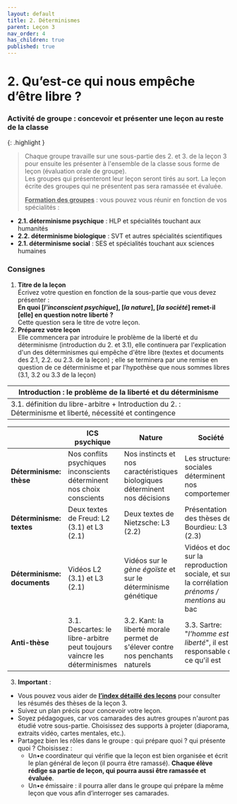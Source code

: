 ```yaml
---
layout: default
title: 2. Déterminismes
parent: Leçon 3
nav_order: 4
has_children: true
published: true
---
```

# 2. Qu’est-ce qui nous empêche d’être libre ?

### Activité de groupe : concevoir et présenter une leçon au reste de la classe


{: .highlight }
> Chaque groupe travaille sur une sous-partie des 2. et 3. de la leçon 3 pour ensuite les présenter à l'ensemble de la classe sous forme de leçon (évaluation orale de groupe).  
> Les groupes qui présenteront leur leçon seront tirés au sort. La leçon écrite des groupes qui ne présentent pas sera ramassée et évaluée.  
>
> **<u>Formation des groupes</u>** : vous pouvez vous réunir en fonction de vos spécialités :
- **2.1. déterminisme psychique** : HLP et spécialités touchant aux humanités
- **2.2. déterminisme biologique** : SVT et autres spécialités scientifiques
- **2.1. déterminisme social** : SES et spécialités touchant aux sciences humaines

### Consignes

1. **Titre de la leçon**  
Écrivez votre question en fonction de la sous-partie que vous devez présenter :   
**En quoi [*l'inconscient psychique*], [*la nature*], [*la société*] remet-il [elle] en question notre liberté ?**   
Cette question sera le titre de votre leçon.  
2. **Préparez votre leçon**   
Elle commencera par introduire le problème de la liberté et du déterminisme (introduction du 2. et 3.1), elle continuera par l'explication d'un des déterminismes qui empêche d'être libre (textes et documents des 2.1, 2.2. ou 2.3. de la leçon) ; elle se terminera par une remise en question de ce déterminisme et par l'hypothèse que nous sommes libres (3.1, 3.2 ou 3.3  de la leçon)


| **Introduction : le problème de la liberté et du déterminisme** |
|--- |
| 3.1. définition du libre-arbitre + Introduction du 2. : Déterminisme et liberté,   nécessité et contingence |  


|   | ICS psychique  | Nature  | Société  |   
|--- |--- |--- |--- |
|**Déterminisme: thèse** | Nos conflits psychiques inconscients déterminent nos choix conscients | Nos instincts et nos caractéristiques biologiques déterminent nos décisions |  Les structures sociales déterminent nos comportements|
|  **Déterminisme: textes**  | Deux textes de Freud: L2 (3.1) et L3 (2.1)  | Deux textes de Nietzsche: L3 (2.2)  |  Présentation des thèses de Bourdieu: L3 (2.3) |   
| **Déterminisme: documents**  | Vidéos L2 (3.1) et L3 (2.1)  | Vidéos sur le *gène égoïste* et sur le déterminisme génétique  |  Vidéos et docs sur la reproduction sociale, et sur la corrélation *prénoms / mentions* au bac |   
| **Anti-thèse**   | 3.1. Descartes: le libre-arbitre peut toujours vaincre les déterminismes | 3.2. Kant: la liberté morale permet de s'élever contre nos penchants naturels | 3.3. Sartre: "*l'homme est liberté*", il est responsable de ce qu'il est  |



3. **Important** :
- Vous pouvez vous aider de [**l’index détaillé des leçons**](../../docs/L0/L0-3-notions.html) pour consulter les résumés des thèses de la leçon 3.
- Suivez un plan précis pour concevoir votre leçon.
- Soyez pédagogues, car vos camarades des autres groupes n'auront pas étudié votre sous-partie. Choisissez des supports à projeter (diaporama, extraits vidéo, cartes mentales, etc.).
- Partagez bien les rôles dans le groupe : qui prépare quoi ? qui présente quoi ? Choisissez :
  - Un•e coordinateur qui vérifie que la leçon est bien organisée et écrit le plan général de leçon (il pourra être ramassé). **Chaque élève rédige sa partie de leçon, qui pourra aussi être ramassée et évaluée**.
  - Un•e émissaire : il pourra aller dans le groupe qui prépare la même leçon que vous afin d’interroger ses camarades.






